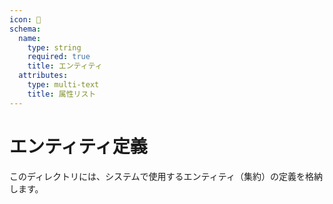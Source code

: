 ```yaml
---
icon: 📁
schema:
  name:
    type: string
    required: true
    title: エンティティ
  attributes:
    type: multi-text
    title: 属性リスト
---
```


# エンティティ定義

このディレクトリには、システムで使用するエンティティ（集約）の定義を格納します。
